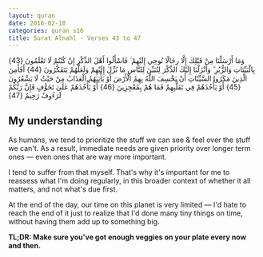 ```yaml
---
layout: quran
date: 2016-02-10
categories: quran s16
title: Surat Alnahl - Verses 43 to 47
---
```


<div class="quran-verse">وَمَا أَرْسَلْنَا مِنْ قَبْلِكَ إِلَّا رِجَالًا نُوحِي إِلَيْهِمْ ۚ فَاسْأَلُوا أَهْلَ الذِّكْرِ إِنْ كُنْتُمْ لَا تَعْلَمُونَ {43}
بِالْبَيِّنَاتِ وَالزُّبُرِ ۗ وَأَنْزَلْنَا إِلَيْكَ الذِّكْرَ لِتُبَيِّنَ لِلنَّاسِ مَا نُزِّلَ إِلَيْهِمْ وَلَعَلَّهُمْ يَتَفَكَّرُونَ {44}
أَفَأَمِنَ الَّذِينَ مَكَرُوا السَّيِّئَاتِ أَنْ يَخْسِفَ اللَّهُ بِهِمُ الْأَرْضَ أَوْ يَأْتِيَهُمُ الْعَذَابُ مِنْ حَيْثُ لَا يَشْعُرُونَ {45}
أَوْ يَأْخُذَهُمْ فِي تَقَلُّبِهِمْ فَمَا هُمْ بِمُعْجِزِينَ {46}
أَوْ يَأْخُذَهُمْ عَلَىٰ تَخَوُّفٍ فَإِنَّ رَبَّكُمْ لَرَءُوفٌ رَحِيمٌ {47}</div>

## My understanding

As humans, we tend to prioritize the stuff we can see &amp; feel over the stuff we can't. As a result, immediate needs are given priority over longer term ones &mdash; even ones that are way more important.

I tend to suffer from that myself. That's why it's important for me to reassess what I'm doing regularly, in this broader context of whether it all matters, and not what's due first.

At the end of the day, our time on this planet is very limited &mdash; I'd hate to reach the end of it just to realize that I'd done many tiny things on time, without having them add up to something big.

**TL;DR: Make sure you've got enough veggies on your plate every now and then.**
